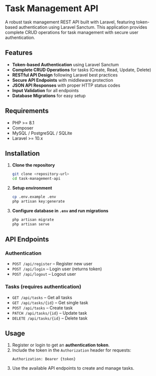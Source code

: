 # Task Management API

A robust task management REST API built with Laravel, featuring token-based authentication using Laravel Sanctum. This application provides complete CRUD operations for task management with secure user authentication.

## Features

-   **Token-based Authentication** using Laravel Sanctum
-   **Complete CRUD Operations** for tasks (Create, Read, Update, Delete)
-   **RESTful API Design** following Laravel best practices
-   **Secure API Endpoints** with middleware protection
-   **JSON API Responses** with proper HTTP status codes
-   **Input Validation** for all endpoints
-   **Database Migrations** for easy setup

## Requirements

-   PHP >= 8.1
-   Composer
-   MySQL / PostgreSQL / SQLite
-   Laravel >= 10.x

## Installation

1. **Clone the repository**

    ```bash
    git clone <repository-url>
    cd task-management-api
    ```

2. **Setup environment**

    ```bash
    cp .env.example .env
    php artisan key:generate
    ```

3. **Configure database in `.env` and run migrations**
    ```bash
    php artisan migrate
    php artisan serve
    ```

## API Endpoints

### Authentication

-   `POST /api/register` – Register new user
-   `POST /api/login` – Login user (returns token)
-   `POST /api/logout` – Logout user

### Tasks (requires authentication)

-   `GET /api/tasks` – Get all tasks
-   `GET /api/tasks/{id}` – Get single task
-   `POST /api/tasks` – Create task
-   `PATCH /api/tasks/{id}` – Update task
-   `DELETE /api/tasks/{id}` – Delete task

## Usage

1. Register or login to get an **authentication token**.
2. Include the token in the `Authorization` header for requests:
    ```
    Authorization: Bearer {token}
    ```
3. Use the available API endpoints to create and manage tasks.
